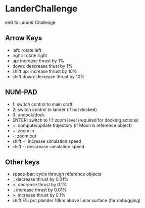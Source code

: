 # LanderChallenge
enGits Lander Challenge

## Arrow Keys
- left: rotate left
- right: rotate right
- up: increase thrust by 1%
- down: descrease thust by 1%
- shift up: increase thrust by 10%
- shift down: decrease thrust by 10%

## NUM-PAD
- 1: switch control to main craft
- 2: switch control to lander (if not docked)
- 0: undock/dock
- ENTER: switch to 1:1 zoom level (required for docking actions)
- =: compute/update trajectory (if Moon is reference object)
- +: zoom in
- -: zoom out
- shift +: increase simulation speed
- shift -: descrease simulation speed

## Other keys
- space-bar: cycle through reference objects
- ,: decrease thrust by 0.01%
- <: decrease thrust by 0.1%
- .: increase thrust by 0.01%
- \>: increase thrust by 0.1%
- shift F5: put plander 10km above lunar surface (for debugging)
